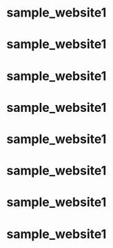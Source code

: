 # sample_website1
# sample_website1
# sample_website1
# sample_website1
# sample_website1
# sample_website1
# sample_website1
# sample_website1
